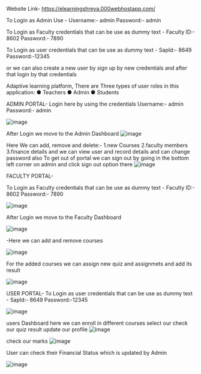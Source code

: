 Website Link- https://elearningshreya.000webhostapp.com/

To Login as Admin Use - 
Username:- admin
Password:- admin

To Login as Faculty credentials that can be use as dummy text -
Faculty ID:- 8602
Password:- 7890

To Login as user credentials that can be use as dummy text -
SapId:- 8649
Password:-12345

or we can also create a new user by sign up by new credentials and after that login by that credentials 

Adaptive learning platform,
There are Three types of user roles in this application:
● Teachers
● Admin
● Students

ADMIN PORTAL- 
Login here by using the credentials 
Username:- admin
Password:- admin

![image](https://user-images.githubusercontent.com/57412566/151336732-2163baa2-bf4b-4dab-a4c5-c45ae3dfcc2b.png)

After Login we move to the Admin Dashboard 
![image](https://user-images.githubusercontent.com/57412566/151337219-e73325c5-9f41-491d-bd49-c795d13831e0.png)

Here We can add, remove and delete:-
1.new Courses
2.faculty members 
3.finance details
and we can view user and record details and can change password also
To get out of portal we can sign out by going in the bottom left corner on admin and click sign out option there
![image](https://user-images.githubusercontent.com/57412566/151337838-928c1c69-140f-4ea7-92fb-6b6876f6198a.png)


FACULTY PORTAL-

To Login as Faculty credentials that can be use as dummy text -
Faculty ID:- 8602
Password:- 7890

![image](https://user-images.githubusercontent.com/57412566/151338622-29df977d-0299-440b-9fc0-cd25964cc8e2.png)

After Login we move to the Faculty Dashboard 

![image](https://user-images.githubusercontent.com/57412566/151339400-9927bd0f-28c9-4b80-9c46-01f7b539caf4.png)

-Here we can add and remove courses 

![image](https://user-images.githubusercontent.com/57412566/151339632-157d45c0-3d20-4f66-a701-8352e358e9ea.png)

For the added courses we can assign new quiz and assignmets and add its result 

![image](https://user-images.githubusercontent.com/57412566/151339843-78f02a96-3cb3-43d8-ac92-d88e817080a4.png)

USER PORTAL-
To Login as user credentials that can be use as dummy text -
SapId:- 8649
Password:-12345

![image](https://user-images.githubusercontent.com/57412566/151340411-88f3f373-f5cd-41bf-b800-4605bc909751.png)

users Dashboard
here we can enroll in different courses select our check our quiz result update our profile 
![image](https://user-images.githubusercontent.com/57412566/151340703-07cd685f-3b8f-400c-8810-9649a3070c7d.png)

check our marks 
![image](https://user-images.githubusercontent.com/57412566/151341283-98eb4e25-97a4-4345-84c8-5878ab9852d2.png)

User can check their Financial Status which is updated by Admin

![image](https://user-images.githubusercontent.com/57412566/151341660-b41a0320-e156-40ff-bfe1-b93066f7aa79.png)
